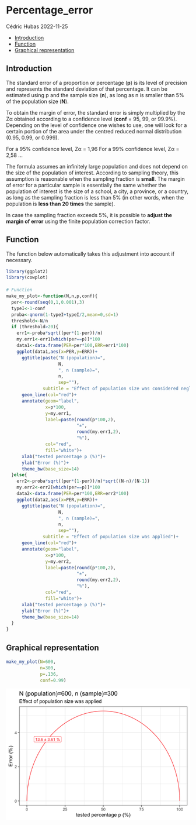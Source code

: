 Percentage_error
================
Cédric Hubas
2022-11-25

- <a href="#introduction" id="toc-introduction">Introduction</a>
- <a href="#function" id="toc-function">Function</a>
- <a href="#graphical-representation"
  id="toc-graphical-representation">Graphical representation</a>

## Introduction

The standard error of a proportion or percentage (**p**) is its level of
precision and represents the standard deviation of that percentage. It
can be estimated using p and the sample size (**n**), as long as n is
smaller than 5% of the population size (**N**).

To obtain the margin of error, the standard error is simply multiplied
by the Zα obtained according to a confidence level (**conf** = 95, 99,
or 99.9%). Depending on the level of confidence one wishes to use, one
will look for a certain portion of the area under the centred reduced
normal distribution (0.95, 0.99, or 0.999).

For a 95% confidence level, Zα = 1,96 For a 99% confidence level, Zα =
2,58 …

The formula assumes an infinitely large population and does not depend
on the size of the population of interest. According to sampling theory,
this assumption is reasonable when the sampling fraction is **small**.
The margin of error for a particular sample is essentially the same
whether the population of interest is the size of a school, a city, a
province, or a country, as long as the sampling fraction is less than 5%
(in other words, when the population is **less than 20 times** the
sample).

In case the sampling fraction exceeds 5%, it is possible to **adjust the
margin of error** using the finite population correction factor.

## Function

The function below automatically takes this adjustment into account if
necessary.

``` r
library(ggplot2)
library(cowplot)

# Function
make_my_plot<-function(N,n,p,conf){
  per<-round(seq(0,1,0.001),3)
  typeI<-1-conf
  proba<-qnorm(1-typeI+typeI/2,mean=0,sd=1)
  threshold<-N/n
  if (threshold>20){
    err1<-proba*sqrt((per*(1-per))/n)
    my.err1<-err1[which(per==p)]*100
    data1<-data.frame(PER=per*100,ERR=err1*100)
    ggplot(data1,aes(x=PER,y=ERR))+
      ggtitle(paste("N (population)=",
                    N,
                    ", n (sample)=",
                    n,
                    sep=""),
              subtitle = "Effect of population size was considered negligible")+
      geom_line(col="red")+
      annotate(geom="label",
               x=p*100,
               y=my.err1,
               label=paste(round(p*100,2),
                           "±",
                           round(my.err1,2),
                           "%"),
               col="red",
               fill="white")+
      xlab("tested percentage p (%)")+
      ylab("Error (%)")+
      theme_bw(base_size=14)
  }else{
    err2<-proba*sqrt((per*(1-per))/n)*sqrt((N-n)/(N-1))
    my.err2<-err2[which(per==p)]*100
    data2<-data.frame(PER=per*100,ERR=err2*100)
    ggplot(data2,aes(x=PER,y=ERR))+
      ggtitle(paste("N (population)=",
                    N,
                    ", n (sample)=",
                    n,
                    sep=""),
              subtitle = "Effect of population size was applied")+
      geom_line(col="red")+
      annotate(geom="label",
               x=p*100,
               y=my.err2,
               label=paste(round(p*100,2),
                           "±",
                           round(my.err2,2),
                           "%"),
               col="red",
               fill="white")+
      xlab("tested percentage p (%)")+
      ylab("Error (%)")+
      theme_bw(base_size=14)
  }
}
```

## Graphical representation

``` r
make_my_plot(N=600,
             n=300,
             p=.136,
             conf=0.99)
```

![](percentage_error_files/figure-gfm/unnamed-chunk-2-1.png)<!-- -->
